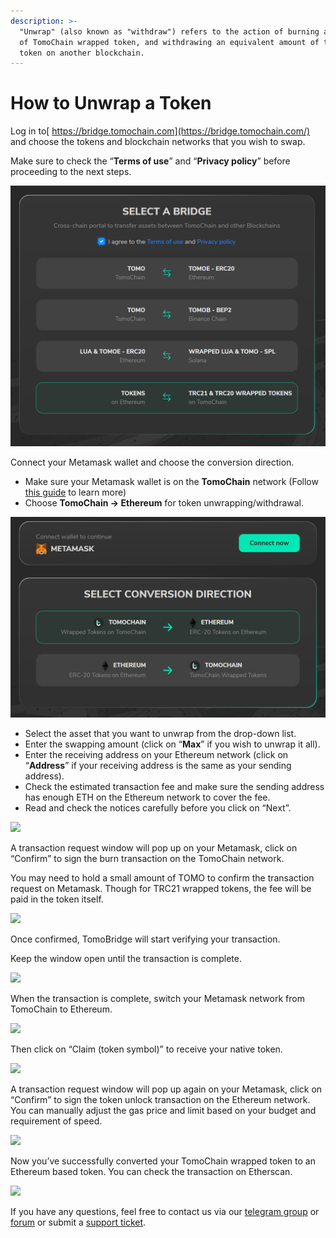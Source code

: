 ```yaml
---
description: >-
  "Unwrap" (also known as "withdraw") refers to the action of burning an amount
  of TomoChain wrapped token, and withdrawing an equivalent amount of the native
  token on another blockchain.
---
```


# How to Unwrap a Token

Log in to[ https://bridge.tomochain.com](https://bridge.tomochain.com/) and choose the tokens and blockchain networks that you wish to swap.

Make sure to check the “**Terms of use**” and “**Privacy policy**” before proceeding to the next steps.

![](../../../.gitbook/assets/image%20%28107%29.png)

Connect your Metamask wallet and choose the conversion direction. 

* Make sure your Metamask wallet is on the **TomoChain** network \(Follow [this guide](https://docs.tomochain.com/general/how-to-connect-to-tomochain-network/metamask) to learn more\)
* Choose **TomoChain -&gt; Ethereum** for token unwrapping/withdrawal.

![](../../../.gitbook/assets/image%20%28108%29.png)

* Select the asset that you want to unwrap from the drop-down list. 
* Enter the swapping amount \(click on “**Max**” if you wish to unwrap it all\).
* Enter the receiving address on your Ethereum network \(click on “**Address**” if your receiving address is the same as your sending address\).
* Check the estimated transaction fee and make sure the sending address has enough ETH on the Ethereum network to cover the fee.
* Read and check the notices carefully before you click on “Next”.

![](https://lh6.googleusercontent.com/a1Tj956gArBgFaxpLqNB8Ra7607ogWqdcyxgcu20JanR488IWPWdSC6XfRqQiWIg9q4mTa5oHHhHibA0g0C4wbPd2XGKVIrEf98HHL0EYMFTNhMVM1HrNrK5i8t5leq4lkHjmqHi)

A transaction request window will pop up on your Metamask, click on “Confirm” to sign the burn transaction on the TomoChain network. 

You may need to hold a small amount of TOMO to confirm the transaction request on Metamask. Though for TRC21 wrapped tokens, the fee will be paid in the token itself.

![](https://lh5.googleusercontent.com/ixbo77wGlu7m-RMaifRcXFxigHOl-LC4trpFukED7V5fTMK4S8QbVkrkxSoUuDblDBl9LN8b-qeCy_3EdD0JLrWLBUbSmte1NSOr3ojev5zm9fZZXqAAnOwEPSabECWpjXDwOrO3)

Once confirmed, TomoBridge will start verifying your transaction.

Keep the window open until the transaction is complete. 

![](https://lh6.googleusercontent.com/5Y3FxlU-edfRwAcCJ7GDjky504-Z0x7RKmhbfjCcidfFnJjlyVX99XXPR__-0AcWkqoWy0X1xqpEdlwDsLpCsdUeM24byqsfXsVALivOKMKNLf0k-bJS7yw1An_ePSJFv03ec7Cu)

When the transaction is complete, switch your Metamask network from TomoChain to Ethereum. 

![](https://lh5.googleusercontent.com/R6IfUmpBb9qCgpLmQ0RCwRBLa_c4JgPrAmNTBjjNsb9Ak5MG0igKPaPNh7MJBI3VqA1vo7DK1Te9mxXDZV1kwZbxipfc6o_kKBiaiGa2UUL6pvKMssTrA__-1lk-A_BhTAz4TLmM)

Then click on “Claim \(token symbol\)” to receive your native token.

![](https://lh6.googleusercontent.com/ZnnWSvXmSru2P6RSRfzlxVSgPn7nJZ6m7meoFg--0gKDPhdqR9vUW1CpYI6D8mkNnY6X7ZIEzyJhRvIXlrW3TCVsTwtF08YivabALjkqMY2JNb8sVQKBZZ0ybdOP3DvaQLItupIq)

A transaction request window will pop up again on your Metamask, click on “Confirm” to sign the token unlock transaction on the Ethereum network. You can manually adjust the gas price and limit based on your budget and requirement of speed.

![](https://lh6.googleusercontent.com/Q06nC2bcrA3spTay5RLYnakucMijZvcc3lJVoNJ4EdTXbZGPj8esn2Mxx1E-DWxSnwKL7oTJB1x9pRcszUSJVWAxN7rPf29dBKFEGR9BgmMMgDy1NQ1KV6rZB9GEuJXzmaBfFHhB)

Now you’ve successfully converted your TomoChain wrapped token to an Ethereum based token. You can check the transaction on Etherscan. 

![](https://lh3.googleusercontent.com/ws28fUcLAQ6ZpzzjnoUgFjZw_R5q2--UexU1AmFPxB7k7HB3-SIbKS_lStTPrlO--HGQh1SLlvVucZikcrB6wMQik8-81nGlBToOG_MY28zbu8mxOVezSkiaZE57rpxhKbgnsmji)

If you have any questions, feel free to contact us via our [telegram group](https://t.me/TomoChain) or [forum](https://forum.tomochain.com/c/technical-discussion/9) or submit a [support ticket](https://docs.google.com/forms/d/e/1FAIpQLSepwuF5MEwos7Gd_D1NllncV8JFKGoU92PO6ZNx4x9ri1WVbA/viewform).   


